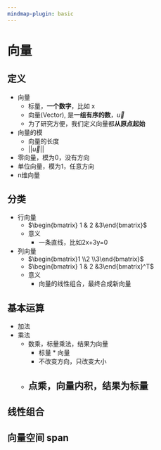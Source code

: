 ```yaml
---
mindmap-plugin: basic
---
```


# 向量

## 定义
- 向量
    - 标量，**一个数字**，比如 x
    - 向量(Vector), 是**一组有序的数**，$\vec{u}$
    - 为了研究方便，我们定义向量都**从原点起始**
- 向量的模
    - 向量的长度
    - $||\vec{u}||$
- 零向量，模为0，没有方向
- 单位向量，模为1，任意方向
- n维向量
## 分类
- 行向量
    - $\begin{bmatrix} 1 & 2 &3\end{bmatrix}$
    - 意义
        - 一条直线，比如2x+3y=0
- 列向量
    - $\begin{bmatrix}1 \\2 \\3\end{bmatrix}$
    - $\begin{bmatrix} 1 & 2 &3\end{bmatrix}^T$
    - 意义
        - 向量的线性组合，最终合成新向量

## 基本运算
- 加法
- 乘法
	- 数乘，标量乘法，结果为向量
	    - 标量 * 向量
	    - 不改变方向，只改变大小
	- 点乘，向量内积，结果为标量
		- 
## 线性组合

## 向量空间 span